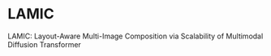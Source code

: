 # LAMIC
LAMIC: Layout-Aware Multi-Image Composition via Scalability of Multimodal Diffusion Transformer
